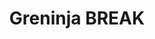 ---
title: Greninja BREAK
layout: deck
era: 2016
description: 2nd Place World Championships 2016 - Masters - Cody Walinski
achievements:
  - position: 2nd
    competition: World Championships 2016
    division: Masters
    player: Cody Walinski
links:
  - href: https://limitlesstcg.com/decks/list/1291
    title: Limitless page
cards:
  pokemon:
    - name: Greninja BREAK
      set: BKP
      number: 41
      quantity: 3
    - name: Greninja
      set: BKP
      number: 40
      quantity: 3
    - name: Greninja
      set: XY
      number: 41
      quantity: 1
    - name: Frogadier
      set: BKP
      number: 39
      quantity: 4
    - name: Froakie
      set: BKP
      number: 38
      quantity: 3
    - name: Talonflame
      set: STS
      number: 96
      quantity: 4
  trainers:
    - name: N
      set: FCO
      number: 105
      quantity: 4
    - name: Professor Sycamore
      set: XY
      number: 122
      quantity: 4
    - name: Ace Trainer
      set: AOR
      number: 69
      quantity: 1
    - name: Fisherman
      set: BKT
      number: 136
      quantity: 1
    - name: Pokémon Ranger
      set: STS
      number: 104
      quantity: 1
    - name: Dive Ball
      set: PRC
      number: 125
      quantity: 4
    - name: VS Seeker
      set: PHF
      number: 109
      quantity: 4
    - name: Level Ball
      set: AOR
      number: 76
      quantity: 2
    - name: Super Rod
      set: BKT
      number: 149
      quantity: 2
    - name: Battle Compressor Team Flare Gear
      set: PHF
      number: 92
      quantity: 1
    - name: Startling Megaphone
      set: FLF
      number: 97
      quantity: 1
    - name: Bursting Balloon
      set: BKP
      number: 97
      quantity: 4
    - name: Rough Seas
      set: PRC
      number: 137
      quantity: 3
  energy:
    - name: Water Energy
      set: XY
      number: 134
      quantity: 8
    - name: Splash Energy
      set: BKP
      number: 113
      quantity: 2
---